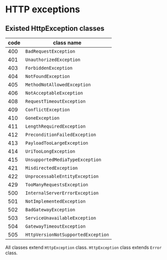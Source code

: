 # HTTP exceptions

## Existed HttpException classes

| code | class name                         |
| ---- | ---------------------------------- |
| 400  | `BadRequestException`              |
| 401  | `UnauthorizedException`            |
| 403  | `ForbiddenException`               |
| 404  | `NotFoundException`                |
| 405  | `MethodNotAllowedException`        |
| 406  | `NotAcceptableException`           |
| 408  | `RequestTimeoutException`          |
| 409  | `ConflictException`                |
| 410  | `GoneException`                    |
| 411  | `LengthRequiredException`          |
| 412  | `PreconditionFailedException`      |
| 413  | `PayloadTooLargeException`         |
| 414  | `UriTooLongException`              |
| 415  | `UnsupportedMediaTypeException`    |
| 421  | `MisdirectedException`             |
| 422  | `UnprocessableEntityException`     |
| 429  | `TooManyRequestsException`         |
| 500  | `InternalServerErrorException`     |
| 501  | `NotImplementedException`          |
| 502  | `BadGatewayException`              |
| 503  | `ServiceUnavailableException`      |
| 504  | `GatewayTimeoutException`          |
| 505  | `HttpVersionNotSupportedException` |

All classes extend `HttpException` class. `HttpException` class extends `Error` class.
